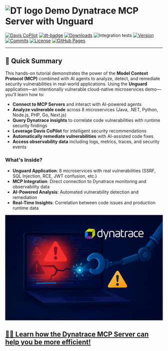 <!-- markdownlint-disable-next-line -->
# <img src="https://cdn.bfldr.com/B686QPH3/at/w5hnjzb32k5wcrcxnwcx4ckg/Dynatrace_signet_RGB_HTML.svg?auto=webp&format=pngg" alt="DT logo" width="30"> Demo Dynatrace MCP Server with Unguard

[![Davis CoPilot](https://img.shields.io/badge/Davis%20CoPilot-AI%20Powered-purple?logo=dynatrace&logoColor=white)](https://dynatrace-wwse.github.io/codespaces-framework/dynatrace-integration/#mcp-server-integration)
[![dt-badge](https://img.shields.io/badge/Powered_by-DT_Enablement-8A2BE2?logo=dynatrace)](https://dynatrace-wwse.github.io/codespaces-framework/)
[![Downloads](https://img.shields.io/docker/pulls/shinojosa/dt-enablement?logo=docker)](https://hub.docker.com/r/shinojosa/dt-enablement)
![Integration tests](https://github.com/dynatrace-wwse/demo-mcp-unguard/actions/workflows/integration-tests.yaml/badge.svg)
[![Version](https://img.shields.io/github/v/release/dynatrace-wwse/demo-mcp-unguard?color=blueviolet)](https://github.com/dynatrace-wwse/demo-mcp-unguard/releases)
[![Commits](https://img.shields.io/github/commits-since/dynatrace-wwse/demo-mcp-unguard/latest?color=ff69b4&include_prereleases)](https://github.com/dynatrace-wwse/demo-mcp-unguard/graphs/commit-activity)
[![License](https://img.shields.io/badge/License-Apache_2.0-blue.svg?color=green)](https://github.com/dynatrace-wwse/demo-mcp-unguard/blob/main/LICENSE)
[![GitHub Pages](https://img.shields.io/badge/GitHub%20Pages-Live-green)](https://dynatrace-wwse.github.io/demo-mcp-unguard/)

___

## 🎯 Quick Summary

This hands-on tutorial demonstrates the power of the **Model Context Protocol (MCP)** combined with AI agents to analyze, detect, and remediate security vulnerabilities in real-world applications. Using the **Unguard** application—an intentionally vulnerable cloud-native microservices demo—you'll learn how to:

- **Connect to MCP Servers** and interact with AI-powered agents
- **Analyze vulnerable code** across 8 microservices (Java, .NET, Python, Node.js, PHP, Go, Next.js)
- **Query Dynatrace insights** to correlate code vulnerabilities with runtime security findings
- **Leverage Davis CoPilot** for intelligent security recommendations
- **Automatically remediate vulnerabilities** with AI-assisted code fixes
- **Access observability data** including logs, metrics, traces, and security events

### What's Inside?

- **Unguard Application**: 8 microservices with real vulnerabilities (SSRF, SQL Injection, RCE, JWT confusion, etc.)
- **MCP Integration**: Direct connection to Dynatrace monitoring and observability data
- **AI-Powered Analysis**: Automated vulnerability detection and remediation
- **Real-Time Insights**: Correlation between code issues and production runtime data

<p align="center">
<img src="docs/img/fixing_code.png" alt="AI-Powered Security Analysis" width="600"/>
</p>

## [👨‍🏫 Learn how the Dynatrace MCP Server can help you be more efficient!](https://dynatrace-wwse.github.io/demo-mcp-unguard)

